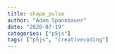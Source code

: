 ```yaml
---
title: shape_pulse
author: "Adam Spannbauer"
date: "2020-07-19"
categories: ["p5js"]
tags: ["p5js", "creativecoding"]
---
```

